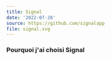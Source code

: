 ```yaml
---
title: Signal
date: '2022-07-28'
source: https://github.com/signalapp
file: signal.svg
---
```


### Pourquoi j'ai choisi Signal
